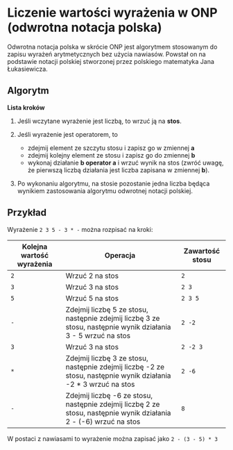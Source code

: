 # Liczenie wartości wyrażenia w ONP (odwrotna notacja polska)
Odwrotna notacja polska w skrócie ONP jest algorytmem stosowanym do zapisu wyrażeń arytmetycznych bez użycia nawiasów. Powstał on na podstawie notacji polskiej stworzonej przez polskiego matematyka Jana Łukasiewicza.

## Algorytm

**Lista kroków**
1. Jeśli wczytane wyrażenie jest liczbą, to wrzuć ją na **stos**.

1. Jeśli wyrażenie jest operatorem, to
    - zdejmij element ze szczytu stosu i zapisz go w zmiennej **a**
    - zdejmij kolejny element ze stosu i zapisz go do zmiennej **b**
    - wykonaj działanie **b operator a** i wrzuć wynik na stos (zwróć uwagę, że pierwszą liczbą działania jest liczba zapisana w zmiennej **b**).

1. Po wykonaniu algorytmu, na stosie pozostanie jedna liczba będąca wynikiem zastosowania algorytmu odwrotnej notacji polskiej.

## Przykład

Wyrażenie ```2 3 5 - 3 * -``` można rozpisać na kroki:

| Kolejna wartość wyrażenia | Operacja | Zawartość stosu |
| --- | --- | --- |
| ```2``` | Wrzuć 2 na stos | ```2``` |
| ```3``` | Wrzuć 3 na stos | ```2 3``` |
| ```5``` | Wrzuć 5 na stos | ```2 3 5``` |
| ```-``` | Zdejmij liczbę 5 ze stosu, następnie zdejmij liczbę 3 ze stosu, następnie wynik działania 3 - 5 wrzuć na stos | ```2 -2``` |
| ```3``` | Wrzuć 3 na stos | ```2 -2 3``` |
| ```*``` | Zdejmij liczbę 3 ze stosu, następnie zdejmij liczbę -2 ze stosu, następnie wynik działania -2 * 3 wrzuć na stos | ```2 -6``` |
| ```-``` | Zdejmij liczbę -6 ze stosu, następnie zdejmij liczbę 2 ze stosu, następnie wynik działania 2 - (-6) wrzuć na stos | ```8``` |

W postaci z nawiasami to wyrażenie można zapisać jako ```2 - (3 - 5) * 3 ```